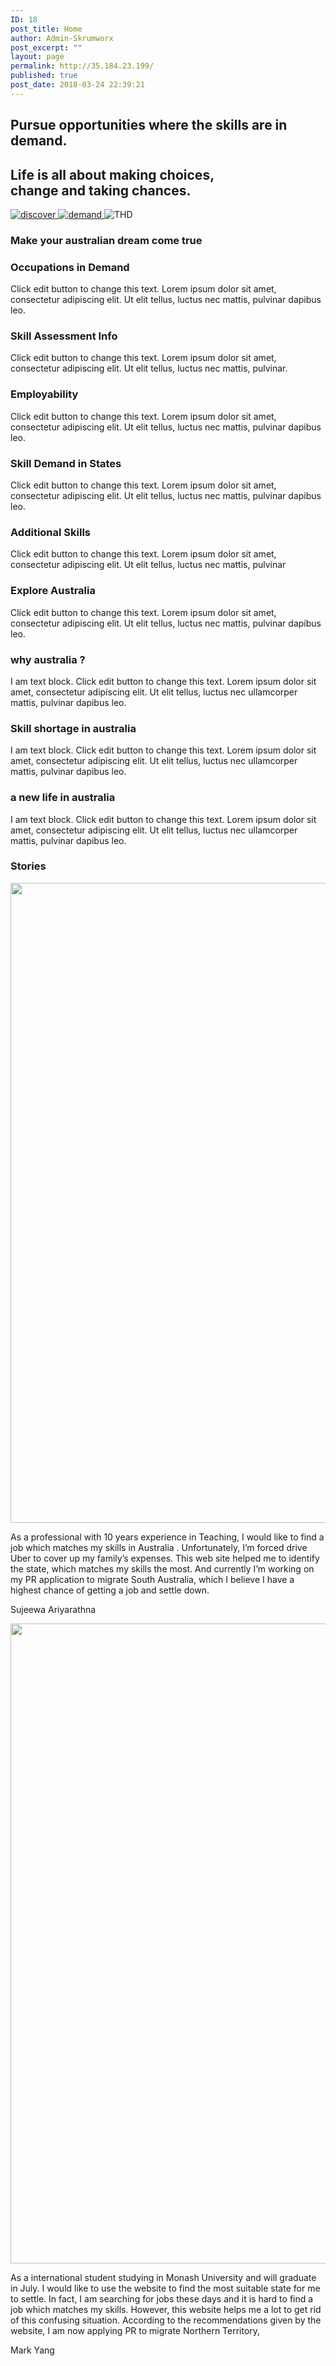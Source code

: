 ```yaml
---
ID: 18
post_title: Home
author: Admin-Skrumworx
post_excerpt: ""
layout: page
permalink: http://35.184.23.199/
published: true
post_date: 2018-03-24 22:39:21
---
```

<h2>Pursue opportunities where the skills are in demand. </h2>		
			<h2>Life is all about making choices, <br>change and taking chances.</h2>		
											<a href="http://letsettle.net.au/occupation" data-elementor-open-lightbox="" target="_blank">
							<img src="http://35.184.23.199/wp-content/uploads/elementor/thumbs/discover-1-noz60f1pjk0tyibilbg0048x8pdbwo8vxzwl4ptqc0.png" title="discover" alt="discover" />								</a>
											<a href="letsettle.net.au/states/" data-elementor-open-lightbox="">
							<img src="http://35.184.23.199/wp-content/uploads/elementor/thumbs/demand-noz616b11r25b77x6586ifdagvmz3w93pqto1qpbbk.png" title="demand" alt="demand" />								</a>
										<img src="http://35.184.23.199/wp-content/uploads/elementor/thumbs/THD-nnqfcfap0remvkcsuiuumor29ww27ux8uvpabfq23s.png" title="THD" alt="THD" />											
			<h3>Make your australian dream come true</h3>		
			<h3>Occupations in Demand</h3><p>Click edit button to change this text. Lorem ipsum dolor sit amet, consectetur adipiscing elit. Ut elit tellus, luctus nec mattis, pulvinar dapibus leo.</p>		
			<h3>Skill Assessment Info </h3><p>Click edit button to change this text. Lorem ipsum dolor sit amet, consectetur adipiscing elit. Ut elit tellus, luctus nec mattis, pulvinar.</p>		
			<h3>Employability</h3><p>Click edit button to change this text. Lorem ipsum dolor sit amet, consectetur adipiscing elit. Ut elit tellus, luctus nec mattis, pulvinar dapibus leo.</p>		
			<h3>Skill Demand in States</h3><p>Click edit button to change this text. Lorem ipsum dolor sit amet, consectetur adipiscing elit. Ut elit tellus, luctus nec mattis, pulvinar dapibus leo.</p>		
			<h3>Additional Skills</h3><p>Click edit button to change this text. Lorem ipsum dolor sit amet, consectetur adipiscing elit. Ut elit tellus, luctus nec mattis, pulvinar </p>		
			<h3>Explore Australia</h3><p>Click edit button to change this text. Lorem ipsum dolor sit amet, consectetur adipiscing elit. Ut elit tellus, luctus nec mattis, pulvinar dapibus leo.</p>		
			<h3>why australia ?</h3>		
		<p>I am text block. Click edit button to change this text. Lorem ipsum dolor sit amet, consectetur adipiscing elit. Ut elit tellus, luctus nec ullamcorper mattis, pulvinar dapibus leo.</p>		
			<h3>Skill shortage in australia</h3>		
		I am text block. Click edit button to change this text. Lorem ipsum dolor sit amet, consectetur adipiscing elit. Ut elit tellus, luctus nec ullamcorper mattis, pulvinar dapibus leo.		
			<h3>a new life in australia</h3>		
		<p>I am text block. Click edit button to change this text. Lorem ipsum dolor sit amet, consectetur adipiscing elit. Ut elit tellus, luctus nec ullamcorper mattis, pulvinar dapibus leo.</p>		
			<h3>Stories </h3>		
										<img width="768" height="1024" src="http://35.184.23.199/wp-content/uploads/2018/03/WhatsApp-Image-2018-03-26-at-9.24.57-PM-768x1024.jpeg" alt="" srcset="http://35.184.23.199/wp-content/uploads/2018/03/WhatsApp-Image-2018-03-26-at-9.24.57-PM.jpeg 768w, http://35.184.23.199/wp-content/uploads/2018/03/WhatsApp-Image-2018-03-26-at-9.24.57-PM-225x300.jpeg 225w" sizes="(max-width: 768px) 100vw, 768px" />											
				<p>
					As  a professional with 10 years experience in Teaching, I would like to find a job which matches my skills in Australia . Unfortunately, I’m forced drive Uber to cover up my family’s expenses.    This web site helped me to identify the state, which matches my skills the most. And currently I’m working on my PR application to migrate South Australia, which I believe I have a highest chance of getting a job and settle down. 
				</p>
				<p>Sujeewa Ariyarathna</p>
										<img width="710" height="1024" src="http://35.184.23.199/wp-content/uploads/2018/03/WhatsApp-Image-2018-03-26-at-9.19.51-PM-710x1024.jpeg" alt="" srcset="http://35.184.23.199/wp-content/uploads/2018/03/WhatsApp-Image-2018-03-26-at-9.19.51-PM-710x1024.jpeg 710w, http://35.184.23.199/wp-content/uploads/2018/03/WhatsApp-Image-2018-03-26-at-9.19.51-PM-208x300.jpeg 208w, http://35.184.23.199/wp-content/uploads/2018/03/WhatsApp-Image-2018-03-26-at-9.19.51-PM-768x1107.jpeg 768w, http://35.184.23.199/wp-content/uploads/2018/03/WhatsApp-Image-2018-03-26-at-9.19.51-PM.jpeg 790w" sizes="(max-width: 710px) 100vw, 710px" />											
				<p>
					As a international student studying in Monash University and will graduate in July. I would like to use the website to find the most suitable state for me to settle. In fact, I am searching for jobs these days and it is hard to find a job which matches my skills. However, this website helps me a lot to get rid of this confusing situation. According to the recommendations given by the website, I am now applying PR to migrate Northern Territory, 
				</p>
				<p>Mark Yang</p>
